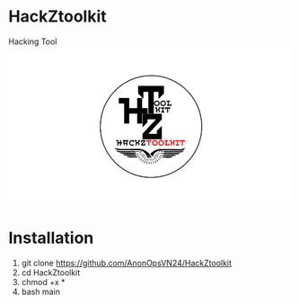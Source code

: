 # HackZtoolkit
Hacking Tool
<img src="https://raw.githubusercontent.com/AnonOpsVN24/HackZtoolkit/main/Screenshot_2023-02-11-14-03-44-94.jpg" >
# Installation
1. git clone https://github.com/AnonOpsVN24/HackZtoolkit
2. cd HackZtoolkit
3. chmod +x *
4. bash main
